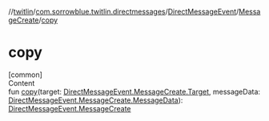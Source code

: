 //[twitlin](../../../index.md)/[com.sorrowblue.twitlin.directmessages](../../index.md)/[DirectMessageEvent](../index.md)/[MessageCreate](index.md)/[copy](copy.md)



# copy  
[common]  
Content  
fun [copy](copy.md)(target: [DirectMessageEvent.MessageCreate.Target](-target/index.md), messageData: [DirectMessageEvent.MessageCreate.MessageData](-message-data/index.md)): [DirectMessageEvent.MessageCreate](index.md)  



